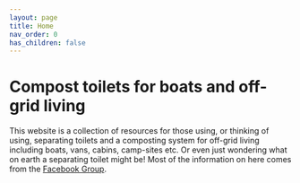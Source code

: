 ```yaml
---
layout: page
title: Home
nav_order: 0
has_children: false
---
```

# Compost toilets for boats and off-grid living

This website is a collection of resources for those using, or thinking of using, separating toilets and a composting system for off-grid living including boats, vans, cabins, camp-sites etc. Or even just wondering what on earth a separating toilet might be! Most of the information on here comes from the [Facebook Group](https://www.facebook.com/groups/compostingloos).

